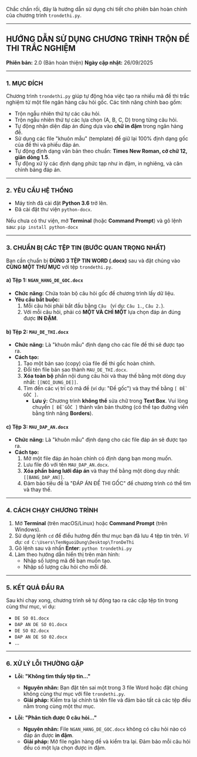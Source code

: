 Chắc chắn rồi, đây là hướng dẫn sử dụng chi tiết cho phiên bản hoàn chỉnh của chương trình `trondethi.py`.

***
## **HƯỚNG DẪN SỬ DỤNG CHƯƠNG TRÌNH TRỘN ĐỀ THI TRẮC NGHIỆM**
**Phiên bản:** 2.0 (Bản hoàn thiện)
**Ngày cập nhật:** 26/09/2025

***
### **1. MỤC ĐÍCH**

Chương trình `trondethi.py` giúp tự động hóa việc tạo ra nhiều mã đề thi trắc nghiệm từ một file ngân hàng câu hỏi gốc. Các tính năng chính bao gồm:
* Trộn ngẫu nhiên thứ tự các câu hỏi.
* Trộn ngẫu nhiên thứ tự các lựa chọn (A, B, C, D) trong từng câu hỏi.
* Tự động nhận diện đáp án đúng dựa vào **chữ in đậm** trong ngân hàng đề.
* Sử dụng các file "khuôn mẫu" (template) để giữ lại 100% định dạng gốc của đề thi và phiếu đáp án.
* Tự động định dạng văn bản theo chuẩn: **Times New Roman, cỡ chữ 12, giãn dòng 1.5**.
* Tự động xử lý các định dạng phức tạp như in đậm, in nghiêng, và căn chỉnh bảng đáp án.

***
### **2. YÊU CẦU HỆ THỐNG**

* Máy tính đã cài đặt **Python 3.6** trở lên.
* Đã cài đặt thư viện `python-docx`.

Nếu chưa có thư viện, mở **Terminal** (hoặc **Command Prompt**) và gõ lệnh sau:
`pip install python-docx`

***
### **3. CHUẨN BỊ CÁC TỆP TIN (BƯỚC QUAN TRỌNG NHẤT)**

Bạn cần chuẩn bị **ĐÚNG 3 TỆP TIN WORD (.docx)** sau và đặt chúng vào **CÙNG MỘT THƯ MỤC** với tệp `trondethi.py`.

#### **a) Tệp 1: `NGAN_HANG_DE_GOC.docx`**
* **Chức năng:** Chứa toàn bộ câu hỏi gốc để chương trình lấy dữ liệu.
* **Yêu cầu bắt buộc:**
    1.  Mỗi câu hỏi phải bắt đầu bằng `Câu ` (ví dụ: `Câu 1.`, `Câu 2.`).
    2.  Với mỗi câu hỏi, phải có **MỘT VÀ CHỈ MỘT** lựa chọn đáp án đúng được **IN ĐẬM**.

#### **b) Tệp 2: `MAU_DE_THI.docx`**
* **Chức năng:** Là "khuôn mẫu" định dạng cho các file đề thi sẽ được tạo ra.
* **Cách tạo:**
    1.  Tạo một bản sao (copy) của file đề thi gốc hoàn chỉnh.
    2.  Đổi tên file bản sao thành `MAU_DE_THI.docx`.
    3.  **Xóa toàn bộ** phần nội dung câu hỏi và thay thế bằng một dòng duy nhất: `[[NOI_DUNG_DE]]`.
    4.  Tìm đến các vị trí có mã đề (ví dụ: "Đề gốc") và thay thế bằng `[ ĐỀ GỐC ]`.
        * **Lưu ý:** Chương trình **không thể** sửa chữ trong **Text Box**. Vui lòng chuyển `[ ĐỀ GỐC ]` thành văn bản thường (có thể tạo đường viền bằng tính năng **Borders**).

#### **c) Tệp 3: `MAU_DAP_AN.docx`**
* **Chức năng:** Là "khuôn mẫu" định dạng cho các file đáp án sẽ được tạo ra.
* **Cách tạo:**
    1.  Mở một file đáp án hoàn chỉnh có định dạng bạn mong muốn.
    2.  Lưu file đó với tên `MAU_DAP_AN.docx`.
    3.  **Xóa phần bảng lưới đáp án** và thay thế bằng một dòng duy nhất: `[[BANG_DAP_AN]]`.
    4.  Đảm bảo tiêu đề là "ĐÁP ÁN ĐỀ THI GỐC" để chương trình có thể tìm và thay thế.

***
### **4. CÁCH CHẠY CHƯƠNG TRÌNH**

1.  Mở **Terminal** (trên macOS/Linux) hoặc **Command Prompt** (trên Windows).
2.  Sử dụng lệnh `cd` để điều hướng đến thư mục bạn đã lưu 4 tệp tin trên.
    *Ví dụ:* `cd C:\Users\TenNguoiDung\Desktop\TronDeThi`
3.  Gõ lệnh sau và nhấn **Enter**:
    `python trondethi.py`
4.  Làm theo hướng dẫn hiển thị trên màn hình:
    * Nhập số lượng mã đề bạn muốn tạo.
    * Nhập số lượng câu hỏi cho mỗi đề.

***
### **5. KẾT QUẢ ĐẦU RA**

Sau khi chạy xong, chương trình sẽ tự động tạo ra các cặp tệp tin trong cùng thư mục, ví dụ:
* `DE SO 01.docx`
* `DAP AN DE SO 01.docx`
* `DE SO 02.docx`
* `DAP AN DE SO 02.docx`
* ...

***
### **6. XỬ LÝ LỖI THƯỜNG GẶP**

* **Lỗi: "Không tìm thấy tệp tin..."**
    * **Nguyên nhân:** Bạn đặt tên sai một trong 3 file Word hoặc đặt chúng không cùng thư mục với file `trondethi.py`.
    * **Giải pháp:** Kiểm tra lại chính tả tên file và đảm bảo tất cả các tệp đều nằm trong cùng một thư mục.

* **Lỗi: "Phân tích được 0 câu hỏi..."**
    * **Nguyên nhân:** File `NGAN_HANG_DE_GOC.docx` không có câu hỏi nào có đáp án được **in đậm**.
    * **Giải pháp:** Mở file ngân hàng đề và kiểm tra lại. Đảm bảo mỗi câu hỏi đều có một lựa chọn được in đậm.